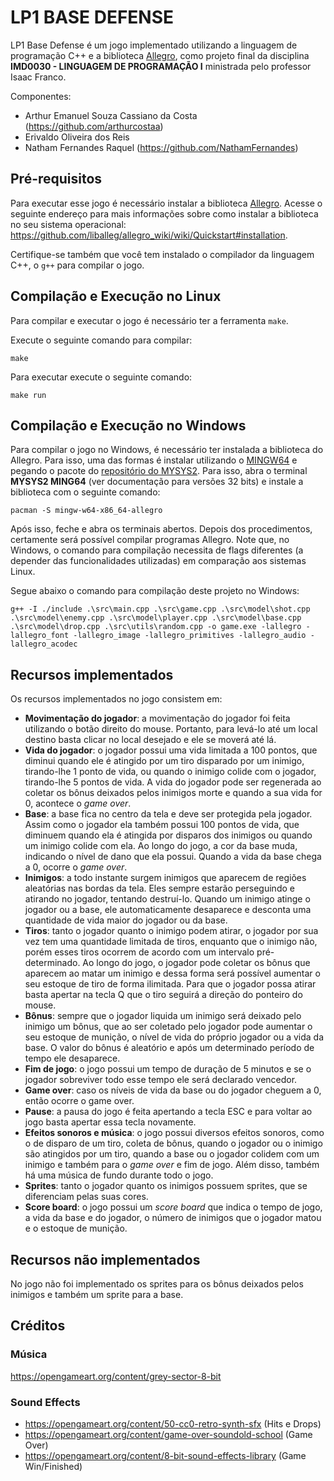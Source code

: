# LP1 BASE DEFENSE

LP1 Base Defense é um jogo implementado utilizando a linguagem de programação C++ e a biblioteca [Allegro](https://liballeg.org/), como projeto final da disciplina **IMD0030 - LINGUAGEM DE PROGRAMAÇÃO I** ministrada pelo professor Isaac Franco.

Componentes:

- Arthur Emanuel Souza Cassiano da Costa (https://github.com/arthurcostaa)
- Erivaldo Oliveira dos Reis
- Natham Fernandes Raquel (https://github.com/NathamFernandes)

## Pré-requisitos

Para executar esse jogo é necessário instalar a biblioteca
[Allegro](https://liballeg.org/). Acesse o seguinte endereço para mais
informações sobre como instalar a biblioteca no seu sistema operacional:
https://github.com/liballeg/allegro_wiki/wiki/Quickstart#installation.

Certifique-se também que você tem instalado o compilador da linguagem C++, o `g++` para compilar o jogo.

## Compilação e Execução no Linux

Para compilar e executar o jogo é necessário ter a ferramenta `make`.

Execute o seguinte comando para compilar:

```
make
```

Para executar execute o seguinte comando:

```
make run
```

## Compilação e Execução no Windows

Para compilar o jogo no Windows, é necessário ter instalada a biblioteca do Allegro. Para isso, uma das formas é instalar utilizando o [MINGW64](https://www.freecodecamp.org/news/how-to-install-c-and-cpp-compiler-on-windows/) e pegando o pacote do [repositório do MYSYS2](https://packages.msys2.org/base/mingw-w64-allegro). Para isso, abra o terminal **MYSYS2 MING64** (ver documentação para versões 32 bits) e instale a biblioteca com o seguinte comando:

```
pacman -S mingw-w64-x86_64-allegro
```

Após isso, feche e abra os terminais abertos. Depois dos procedimentos, certamente será possível compilar programas Allegro. Note que, no Windows, o comando para compilação necessita de flags diferentes (a depender das funcionalidades utilizadas) em comparação aos sistemas Linux.

Segue abaixo o comando para compilação deste projeto no Windows:

```
g++ -I ./include .\src\main.cpp .\src\game.cpp .\src\model\shot.cpp .\src\model\enemy.cpp .\src\model\player.cpp .\src\model\base.cpp .\src\model\drop.cpp .\src\utils\random.cpp -o game.exe -lallegro -lallegro_font -lallegro_image -lallegro_primitives -lallegro_audio -lallegro_acodec
```

## Recursos implementados

Os recursos implementados no jogo consistem em:

- **Movimentação do jogador**: a movimentação do jogador foi feita utilizando o botão direito do mouse. Portanto, para levá-lo até um local destino basta clicar no local desejado e ele se moverá até lá.
- **Vida do jogador**: o jogador possui uma vida limitada a 100 pontos, que diminui quando ele é atingido por um tiro disparado por um inimigo, tirando-lhe 1 ponto de vida, ou quando o inimigo colide com o jogador, tirando-lhe 5 pontos de vida. A vida do jogador pode ser regenerada ao coletar os bônus deixados pelos inimigos morte e quando a sua vida for 0, acontece o _game over_.
- **Base**: a base fica no centro da tela e deve ser protegida pela jogador. Assim como o jogador ela também possui 100 pontos de vida, que diminuem quando ela é atingida por disparos dos inimigos ou quando um inimigo colide com ela. Ao longo do jogo, a cor da base muda, indicando o nível de dano que ela possui. Quando a vida da base chega a 0, ocorre o _game over_.
- **Inimigos**: a todo instante surgem inimigos que aparecem de regiões aleatórias nas bordas da tela. Eles sempre estarão perseguindo e atirando no jogador, tentando destruí-lo. Quando um inimigo atinge o jogador ou a base, ele automaticamente desaparece e desconta uma quantidade de vida maior do jogador ou da base.
- **Tiros**: tanto o jogador quanto o inimigo podem atirar, o jogador por sua vez tem uma quantidade limitada de tiros, enquanto que o inimigo não, porém esses tiros ocorrem de acordo com um intervalo pré-determinado. Ao longo do jogo, o jogador pode coletar os bônus que aparecem ao matar um inimigo e dessa forma será possível aumentar o seu estoque de tiro de forma ilimitada. Para que o jogador possa atirar basta apertar na tecla Q que o tiro seguirá a direção do ponteiro do mouse.
- **Bônus**: sempre que o jogador liquida um inimigo será deixado pelo inimigo um bônus, que ao ser coletado pelo jogador pode aumentar o seu estoque de munição, o nível de vida do próprio jogador ou a vida da base. O valor do bônus é aleatório e após um determinado período de tempo ele desaparece.
- **Fim de jogo**: o jogo possui um tempo de duração de 5 minutos e se o jogador sobreviver todo esse tempo ele será declarado vencedor.
- **Game over**: caso os níveis de vida da base ou do jogador cheguem a 0, então ocorre o game over.
- **Pause**: a pausa do jogo é feita apertando a tecla ESC e para voltar ao jogo basta apertar essa tecla novamente.
- **Efeitos sonoros e música**: o jogo possui diversos efeitos sonoros, como o de disparo de um tiro, coleta de bônus, quando o jogador ou o inimigo são atingidos por um tiro, quando a base ou o jogador colidem com um inimigo e também para o _game over_ e fim de jogo. Além disso, também há uma música de fundo durante todo o jogo.
- **Sprites**: tanto o jogador quanto os inimigos possuem sprites, que se diferenciam pelas suas cores.
- **Score board**: o jogo possui um _score board_ que indica o tempo de jogo, a vida da base e do jogador, o número de inimigos que o jogador matou e o estoque de munição.

## Recursos não implementados

No jogo não foi implementado os sprites para os bônus deixados pelos inimigos e também um sprite para a base.

## Créditos

### Música

https://opengameart.org/content/grey-sector-8-bit

### Sound Effects

- https://opengameart.org/content/50-cc0-retro-synth-sfx (Hits e Drops)
- https://opengameart.org/content/game-over-soundold-school (Game Over)
- https://opengameart.org/content/8-bit-sound-effects-library (Game Win/Finished)

